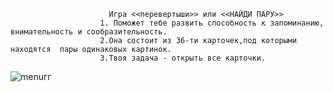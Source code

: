                           Игра <<перевертыши>> или <<НАЙДИ ПАРУ>>
                        1. Поможет тебе развить способность к запоминанию, внимательность и сообразительность.
                        2.Она состоит из 36-ти карточек,под которыми находятся  пары одинаковых картинок.
                        3.Твоя задача - открыть все карточки.
                       
![menuгг](https://github.com/DonnaFonRizen/test/assets/169992077/f4a9d116-69e6-43a3-9028-348909bcba59)
